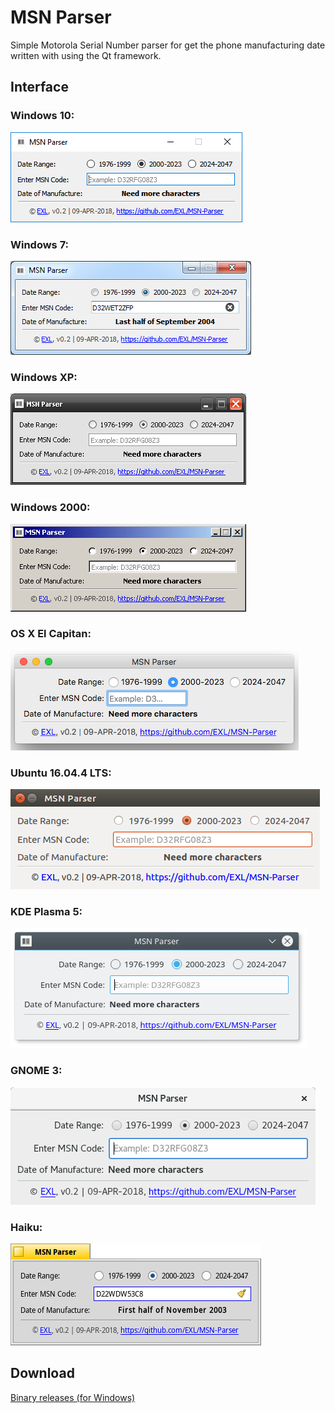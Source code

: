 MSN Parser
==========

Simple Motorola Serial Number parser for get the phone manufacturing date written with using the Qt framework.

## Interface

### Windows 10:
![Windows 10](screens/Windows10.png)

### Windows 7:
![Windows 7](screens/Windows7.png)

### Windows XP:
![Windows 7](screens/WindowsXP.png)

### Windows 2000:
![Windows 2000](screens/Windows2000.png)

### OS X El Capitan:
![OS X El Capitan](screens/macOS_ElC.png)

### Ubuntu 16.04.4 LTS:
![Ubuntu 16.04.4 LTS](screens/Ubuntu16.png)

### KDE Plasma 5:
![KDE Plasma 5](screens/KDE_Plasma_5.png)

### GNOME 3:
![GNOME 3](screens/Gnome3.png)

### Haiku:
![Haiku](screens/Haiku.png)

## Download
[Binary releases (for Windows)](https://github.com/EXL/MSN-Parser/releases)
